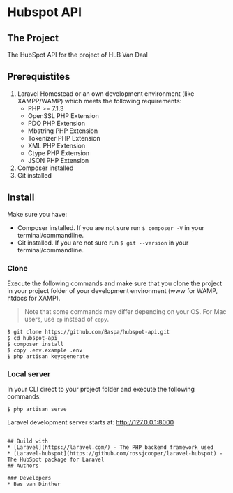 # Hubspot API


## The Project
The HubSpot API for the project of HLB Van Daal

## Prerequistites
1. Laravel Homestead or an own development environment (like XAMPP/WAMP) which meets the following requirements:
	* PHP >= 7.1.3
	* OpenSSL PHP Extension
	* PDO PHP Extension
	* Mbstring PHP Extension
	* Tokenizer PHP Extension
	* XML PHP Extension
	* Ctype PHP Extension
	* JSON PHP Extension
2. Composer installed
3. Git installed

## Install
Make sure you have:
 * Composer installed. If you are not sure run `$ composer -V` in your terminal/commandline.
 * Git installed. If you are not sure run `$ git --version` in your terminal/commandline.

### Clone
Execute the following commands and make sure that you clone the project in your project folder of your development environment (www for WAMP, htdocs for XAMP). 
>Note that some commands may differ depending on your OS. For Mac users, use `cp` instead of `copy`.  

```
$ git clone https://github.com/Baspa/hubspot-api.git
$ cd hubspot-api
$ composer install
$ copy .env.example .env
$ php artisan key:generate
```

### Local server
In your CLI direct to your project folder and execute the following commands:
```
$ php artisan serve
```
Laravel development server starts at: http://127.0.0.1:8000
```

## Build with
* [Laravel](https://laravel.com/) - The PHP backend framework used
* [Laravel-hubspot](https://github.com/rossjcooper/laravel-hubspot) - The HubSpot package for Laravel
## Authors

### Developers
* Bas van Dinther

